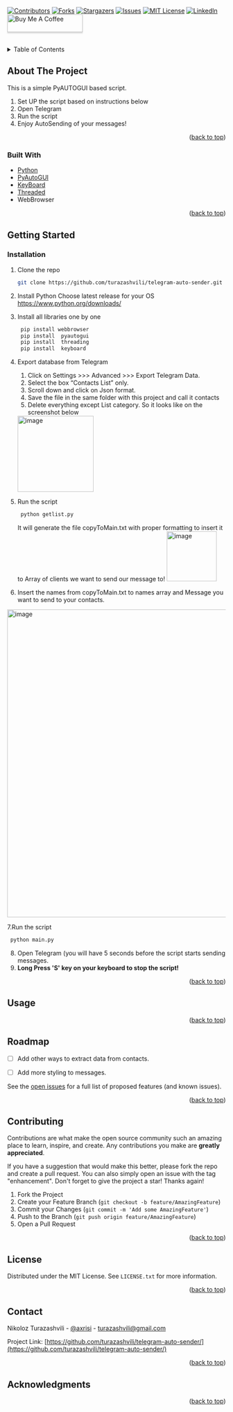 <div id="top"></div>

<!-- PROJECT SHIELDS -->
[![Contributors][contributors-shield]][contributors-url]
[![Forks][forks-shield]][forks-url]
[![Stargazers][stars-shield]][stars-url]
[![Issues][issues-shield]][issues-url]
[![MIT License][license-shield]][license-url]
[![LinkedIn][linkedin-shield]][linkedin-url]
<a href="https://www.buymeacoffee.com/axrisi" target="_blank"><img src="https://www.buymeacoffee.com/assets/img/custom_images/orange_img.png" alt="Buy Me A Coffee" style="height: 41px !important;width: 174px !important;box-shadow: 0px 3px 2px 0px rgba(190, 190, 190, 0.5) !important;-webkit-box-shadow: 0px 3px 2px 0px rgba(190, 190, 190, 0.5) !important;" ></a>




<!-- PROJECT LOGO -->
<br />

<!-- TABLE OF CONTENTS -->
<details>
  <summary>Table of Contents</summary>
  <ol>
    <li>
      <a href="#about-the-project">About The Project</a>
      <ul>
        <li><a href="#built-with">Built With</a></li>
      </ul>
    </li>
    <li>
      <a href="#getting-started">Getting Started</a>
      <ul>
        <li><a href="#installation">Installation</a></li>
      </ul>
    </li>
    <li><a href="#usage">Usage</a></li>
    <li><a href="#roadmap">Roadmap</a></li>
    <li><a href="#contributing">Contributing</a></li>
    <li><a href="#license">License</a></li>
    <li><a href="#contact">Contact</a></li>
  </ol>
</details>



<!-- ABOUT THE PROJECT -->
## About The Project

This is a simple PyAUTOGUI based script.
1) Set UP the script based on instructions below
2) Open Telegram
3) Run the script
4) Enjoy AutoSending of your messages!

<p align="right">(<a href="#top">back to top</a>)</p>



### Built With

* [Python](https://python.org/)
* [PyAutoGUI](https://pypi.org/project/PyAutoGUI/)
* [KeyBoard](https://pypi.org/project/keyboard/)
* [Threaded](https://pypi.org/project/threaded/)
*  WebBrowser


<p align="right">(<a href="#top">back to top</a>)</p>



<!-- GETTING STARTED -->
## Getting Started
### Installation

1. Clone the repo
   ```sh
   git clone https://github.com/turazashvili/telegram-auto-sender.git
   ```
2. Install Python
   Choose latest release for your OS https://www.python.org/downloads/
3. Install all libraries one by one
     ```py
      pip install webbrowser 
      pip install  pyautogui
      pip install  threading
      pip install  keyboard
     ```
     
4. Export database from Telegram
    1) Click on Settings >>> Advanced >>> Export Telegram Data.
    2) Select the box “Contacts List” only.
    3) Scroll down and click on Json format.
    4) Save the file in the same folder with this project and call it contacts
    5) Delete everything except List category. So it  looks like on the screenshot below
      <img width="175" alt="image" src="https://user-images.githubusercontent.com/74835523/174530668-9b959bf3-87bd-4d8a-b8ac-b3e334a2ca5a.png">


5. Run the script
   ```py
    python getlist.py
   ```
   It will generate the file copyToMain.txt with proper formatting to insert it to Array of clients we want to send our message to!
   <img width="115" alt="image" src="https://user-images.githubusercontent.com/74835523/174530839-7c1a6da1-57da-482d-84ac-5c7d67e8dd9c.png">

6. Insert the names from copyToMain.txt to names array and Message you want to send to your contacts.
<img width="709" alt="image" src="https://user-images.githubusercontent.com/74835523/174532212-2022a550-1124-4117-bb52-eb037024f869.png">

7.Run the script
   ```py
    python main.py
   ```
8. Open Telegram (you will have 5 seconds before the script starts sending messages.
9. **Long Press 'S' key on your keyboard to stop the script!**

<p align="right">(<a href="#top">back to top</a>)</p>

 

<!-- USAGE EXAMPLES -->
## Usage






<p align="right">(<a href="#top">back to top</a>)</p>



<!-- ROADMAP -->
## Roadmap

- [ ] Add other ways to extract data from contacts.
- [ ] Add more styling to messages.


See the [open issues](https://github.com/turazashvili/telegram-auto-sender/issues) for a full list of proposed features (and known issues).

<p align="right">(<a href="#top">back to top</a>)</p>



<!-- CONTRIBUTING -->
## Contributing

Contributions are what make the open source community such an amazing place to learn, inspire, and create. Any contributions you make are **greatly appreciated**.

If you have a suggestion that would make this better, please fork the repo and create a pull request. You can also simply open an issue with the tag "enhancement".
Don't forget to give the project a star! Thanks again!

1. Fork the Project 
2. Create your Feature Branch (`git checkout -b feature/AmazingFeature`)
3. Commit your Changes (`git commit -m 'Add some AmazingFeature'`)
4. Push to the Branch (`git push origin feature/AmazingFeature`)
5. Open a Pull Request

<p align="right">(<a href="#top">back to top</a>)</p>



<!-- LICENSE -->
## License

Distributed under the MIT License. See `LICENSE.txt` for more information.

<p align="right">(<a href="#top">back to top</a>)</p>



<!-- CONTACT -->
## Contact

Nikoloz Turazashvili - [@axrisi](https://twitter.com/axrisi) - turazashvili@gmail.com

Project Link: [https://github.com/turazashvili/telegram-auto-sender/](https://github.com/turazashvili/telegram-auto-sender/)

<p align="right">(<a href="#top">back to top</a>)</p>



<!-- ACKNOWLEDGMENTS -->
## Acknowledgments

<p align="right">(<a href="#top">back to top</a>)</p>



<!-- MARKDOWN LINKS & IMAGES -->
<!-- https://www.markdownguide.org/basic-syntax/#reference-style-links -->
[contributors-shield]: https://img.shields.io/github/contributors/turazashvili/telegram-auto-sender.svg?style=for-the-badge
[contributors-url]: https://github.com/turazashvili/telegram-auto-sender/graphs/contributors
[forks-shield]: https://img.shields.io/github/forks/turazashvili/telegram-auto-sender.svg?style=for-the-badge
[forks-url]: https://github.com/turazashvili/telegram-auto-sender/network/members
[stars-shield]: https://img.shields.io/github/stars/turazashvili/telegram-auto-sender.svg?style=for-the-badge
[stars-url]: https://github.com/turazashvili/telegram-auto-sender/stargazers
[issues-shield]: https://img.shields.io/github/issues/turazashvili/telegram-auto-sender.svg?style=for-the-badge
[issues-url]: https://github.com/turazashvili/telegram-auto-sender/issues
[license-shield]: https://img.shields.io/github/license/turazashvili/telegram-auto-sender.svg?style=for-the-badge
[license-url]: https://github.com/turazashvili/telegram-auto-sender/blob/main/LICENSE.txt
[linkedin-shield]: https://img.shields.io/badge/-LinkedIn-black.svg?style=for-the-badge&logo=linkedin&colorB=555
[linkedin-url]: https://linkedin.com/in/turazashvili
[product-screenshot]: images/screenshot.png
